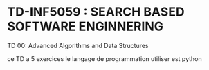 # TD-INF5059 : SEARCH BASED SOFTWARE ENGINNERING 

TD 00: Advanced Algorithms and Data Structures

ce TD a 5 exercices 
le langage de programmation utiliser est python 





